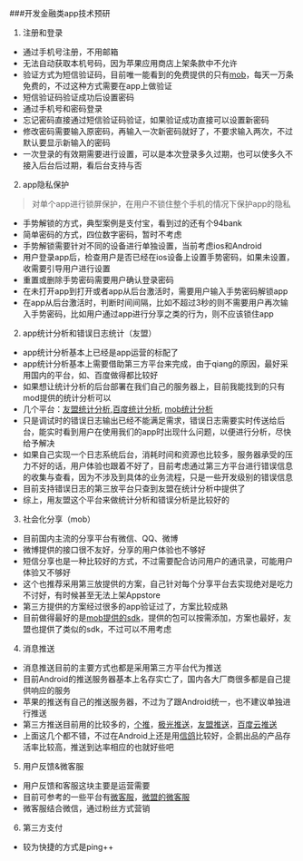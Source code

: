 ###开发金融类app技术预研

1. 注册和登录
  * 通过手机号注册，不用邮箱
  * 无法自动获取本机号码，因为苹果应用商店上架条款中不允许
  * 验证方式为短信验证码，目前唯一能看到的免费提供的只有[mob](http://mob.com/sms)，每天一万条免费的，不过这种方式需要在app上做验证
  * 短信验证码验证成功后设置密码
  * 通过手机号和密码登录
  * 忘记密码直接通过短信验证码验证，如果验证成功直接可以设置新密码
  * 修改密码需要输入原密码，再输入一次新密码就好了，不要求输入两次，不过默认要显示新输入的密码
  * 一次登录的有效期需要进行设置，可以是本次登录多久过期，也可以使多久不接入后台后过期，看后台支持与否
2. app隐私保护

  > 对单个app进行锁屏保护，在用户不锁住整个手机的情况下保护app的隐私

  * 手势解锁的方式，典型案例是支付宝，看到过的还有个94bank
  * 简单密码的方式，四位数字密码，暂时不考虑
  * 手势解锁需要针对不同的设备进行单独设置，当前考虑ios和Android
  * 用户登录app后，检查用户是否已经在ios设备上设置手势密码，如果未设置，收需要引导用户进行设置
  * 重置或删除手势密码需要用户确认登录密码
  * 在未打开app到打开或者app从后台激活时，需要用户输入手势密码解锁app
  * 在app从后台激活时，判断时间间隔，比如不超过3秒的则不需要用户再次输入手势密码，比如用户通过app进行分享之类的行为，则不应该锁住app

2. app统计分析和错误日志统计（友盟）
  * app统计分析基本上已经是app运营的标配了
  * app统计分析基本上需要借助第三方平台来完成，由于qiang的原因，最好采用国内的平台，如、百度做得都比较好
  * 如果想让统计分析的后台部署在我们自己的服务器上，目前我能找到的只有mod提供的统计分析可以
  * 几个平台：[友盟统计分析](http://www.umeng.com/analytics),[百度统计分析](http://tongji.baidu.com/web/welcome/products), [mob统计分析](http://analytics.mob.com/)
  * 只是调试时的错误日志输出已经不能满足需求，错误日志需要实时传送给后台，能实时看到用户在使用我们的app时出现什么问题，以便进行分析，尽快给予解决
  * 如果自己实现一个日志系统后台，消耗时间和资源也比较多，服务器承受的压力不好的话，用户体验也跟着不好了，目前考虑通过第三方平台进行错误信息的收集与查看，因为不涉及到具体的业务流程，只是一些开发级别的错误信息
  * 目前支持错误日志的第三放平台只查到友盟在统计分析中提供了
  * 综上，用友盟这个平台来做统计分析和错误分析是比较好的
3. 社会化分享（mob）
  * 目前国内主流的分享平台有微信、QQ、微博
  * 微博提供的接口很不友好，分享的用户体验也不够好
  * 短信分享也是一种比较好的方式，不过需要配合访问用户的通讯录，可能用户体验又不够好
  * 这个也推荐采用第三放提供的方案，自己针对每个分享平台去实现绝对是吃力不讨好，有时候甚至无法上架Appstore
  * 第三方提供的方案经过很多的app验证过了，方案比较成熟
  * 目前做得最好的是[mob提供的sdk](http://sharesdk.mob.com/)，提供的包可以按需添加，方案也最好，友盟也提供了类似的sdk，不过可以不用考虑
4. 消息推送
  * 消息推送目前的主要方式也都是采用第三方平台代为推送
  * 目前Android的推送服务器基本上名存实亡了，国内各大厂商很多都是自己提供响应的服务
  * 苹果的推送有自己的推送服务器，不过为了跟Android统一，也不建议单独进行推送
  * 第三方推送目前用的比较多的，[个推](http://www.getui.com/)，[极光推送](https://www.jpush.cn/)，[友盟推送](http://www.umeng.com/push)，[百度云推送](http://developer.baidu.com/cloud/push)
  * 上面这几个都不错，不过在Android上还是用[信鸽](http://xg.qq.com/)比较好，企鹅出品的产品存活率比较高，推送到达率相应的也就好些吧
5. 用户反馈&微客服
  * 用户反馈和客服这块主要是运营需要
  * 目前可参考的一些平台有[微客服](http://appkefu.com/)，[微盟的微客服](http://www.weimob.com/topic/kefu)
  * 微客服结合微信，通过粉丝方式营销
6. 第三方支付
  * 较为快捷的方式是ping++
